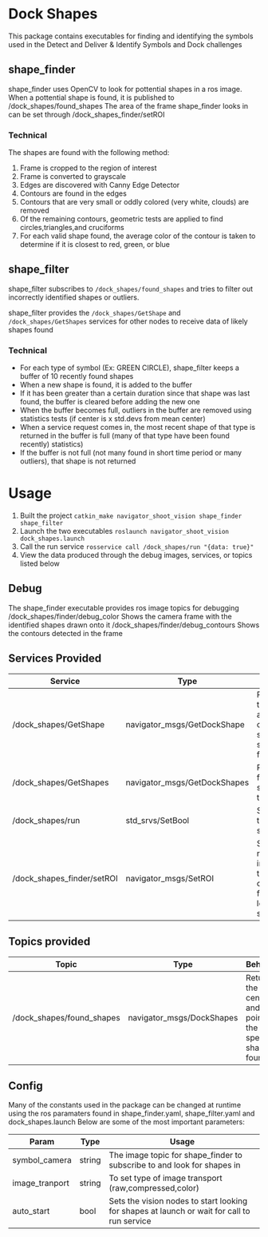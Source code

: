 # Dock Shapes
This package contains executables for finding and identifying the symbols used in the Detect and Deliver & Identify Symbols and Dock challenges

## shape_finder
shape_finder uses OpenCV to look for pottential shapes in a ros image. When a pottential shape is found, it is published to /dock_shapes/found_shapes
The area of the frame shape_finder looks in can be set through /dock_shapes_finder/setROI

### Technical
The shapes are found with the following method:

1. Frame is cropped to the region of interest
2. Frame is converted to grayscale
3. Edges are discovered with Canny Edge Detector
4. Contours are found in the edges
5. Contours that are very small or oddly colored (very white, clouds) are removed
6. Of the remaining contours, geometric tests are applied to find circles,triangles,and cruciforms
7. For each valid shape found, the average color of the contour is taken to determine if it is closest to red, green, or blue

## shape_filter
shape_filter subscribes to ```/dock_shapes/found_shapes``` and tries to filter out incorrectly identified shapes or outliers.

shape_filter provides the ```/dock_shapes/GetShape``` and ```/dock_shapes/GetShapes``` services for other nodes to receive data of likely shapes found

### Technical
* For each type of symbol (Ex: GREEN CIRCLE), shape_filter keeps a buffer of 10 recently found shapes
* When a new shape is found, it is added to the buffer
* If it has been greater than a certain duration since that shape was last found, the buffer is cleared before adding the new one
* When the buffer becomes full, outliers in the buffer are removed using statistics tests (if center is x std.devs from mean center)
* When a service request comes in, the most recent shape of that type is returned in the buffer is full (many of that type have been found recently)
statistics)
* If the buffer is not full (not many found in short time period or many outliers), that shape is not returned

# Usage
1. Built the project ```catkin_make navigator_shoot_vision shape_finder shape_filter```
1. Launch the two executables ```roslaunch navigator_shoot_vision dock_shapes.launch```
2. Call the run service ```rosservice call /dock_shapes/run "{data: true}"```
4. View the data produced through the debug images, services, or topics listed below

## Debug
The shape_finder executable provides ros image topics for debugging
/dock_shapes/finder/debug_color Shows the camera frame with the identified shapes drawn onto it
/dock_shapes/finder/debug_contours Shows the contours detected in the frame

## Services Provided

Service | Type | Behavior 
--- | --- | --- 
/dock_shapes/GetShape | navigator_msgs/GetDockShape | Returns the center and points of the specified shape if found
/dock_shapes/GetShapes | navigator_msgs/GetDockShapes | Returns all found shapes in the frame
/dock_shapes/run | std_srvs/SetBool | Starts/stop the vision services
/dock_shapes_finder/setROI | navigator_msgs/SetROI | Sets the region of interest in the camera frame to look for shapes

## Topics provided
Topic | Type | Behavior 
--- | --- | --- 
/dock_shapes/found_shapes | navigator_msgs/DockShapes | Returns the center and points of the specified shape if found

## Config
Many of the constants used in the package can be changed at runtime using the ros paramaters found in shape_finder.yaml, shape_filter.yaml and dock_shapes.launch
Below are some of the most important parameters:

Param | Type | Usage
--- | --- | --- 
symbol_camera | string | The image topic for shape_finder to subscribe to and look for shapes in
image_tranport | string | To set type of image transport (raw,compressed,color)
auto_start | bool | Sets the vision nodes to start looking for shapes at launch or wait for call to run service

